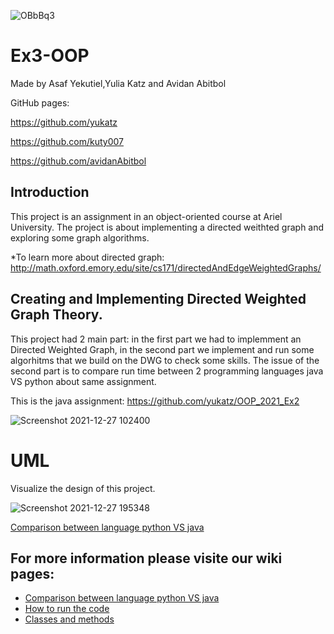 ![OBbBq3](https://user-images.githubusercontent.com/80645472/147453679-3d4084f1-3aaa-4337-98d4-2a29a48ee295.gif)



# Ex3-OOP
Made by Asaf Yekutiel,Yulia Katz and Avidan Abitbol

GitHub pages:

https://github.com/yukatz 

https://github.com/kuty007

https://github.com/avidanAbitbol

## Introduction
This project is an assignment in an object-oriented course at Ariel University.
The project is about implementing a directed weithted graph and exploring some graph algorithms.

*To learn more about directed graph:
http://math.oxford.emory.edu/site/cs171/directedAndEdgeWeightedGraphs/

## Creating and Implementing Directed Weighted Graph Theory.
This project had 2 main part: in the first part we had to implemment an Directed Weighted Graph,
in the second part we implement and run some algorhitms that we build on the DWG to check some skills.
The issue of the second part is to compare run time between 2 programming languages java VS python about same assignment.

This is the java assignment: https://github.com/yukatz/OOP_2021_Ex2

![Screenshot 2021-12-27 102400](https://user-images.githubusercontent.com/80645472/147451867-ab021e18-a248-4612-9bc5-fe54696540c8.png)


# UML 
Visualize the design of this project.

![Screenshot 2021-12-27 195348](https://user-images.githubusercontent.com/80645472/147495979-0326320f-7a04-4bc8-a7a6-82ffa91eba4b.png)

[Comparison between language python VS java](https://github.com/kuty007/Ex3-OOP.wiki.git)

## For more information please visite our wiki pages:
 - [Comparison between language python VS java](https://github.com/kuty007/wiki)
 - [How to run the code](https://github.com/kuty007/Ex3-OOP.wiki.git)
 - [Classes and methods](https://github.com/kuty007/Ex3-OOP.wiki.git)
